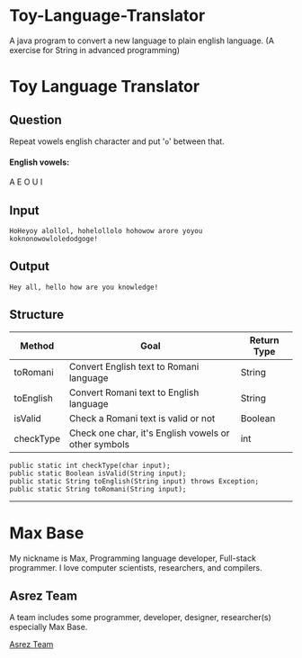 # Toy-Language-Translator

A java program to convert a new language to plain english language. (A exercise for String in advanced programming)

# Toy Language Translator

## Question

Repeat vowels english character and put '`o`' between that.

#### English vowels:
A E O U I

## Input

```
HoHeyoy alollol, hohelollolo hohowow arore yoyou koknonowowloledodgoge!
```

## Output

```
Hey all, hello how are you knowledge!
```




## Structure 

|   Method   | Goal | Return Type |
| ---------- | ---- | ------------ |
| toRomani   | Convert English text to Romani language | String |
| toEnglish  | Convert Romani text to English language | String |
| isValid    | Check a Romani text is valid or not | Boolean |
| checkType  | Check one char, it's English vowels or other symbols | int |

```
public static int checkType(char input);
public static Boolean isValid(String input);
public static String toEnglish(String input) throws Exception;
public static String toRomani(String input);
```

---------

# Max Base

My nickname is Max, Programming language developer, Full-stack programmer. I love computer scientists, researchers, and compilers.

## Asrez Team

A team includes some programmer, developer, designer, researcher(s) especially Max Base.

[Asrez Team](https://www.asrez.com/)
